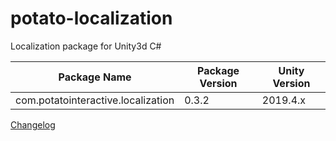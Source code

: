 # potato-localization
Localization package for Unity3d C#

| Package Name | Package Version | Unity Version |
|-----|-----|-----|
| com.potatointeractive.localization | 0.3.2 | 2019.4.x |

[Changelog](CHANGELOG.md)
